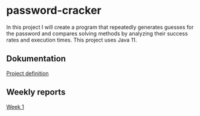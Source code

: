 # password-cracker

In this project I will create a program that repeatedly generates guesses for the password and compares solving methods by analyzing their success rates and execution times. This project uses Java 11.

## Dokumentation

[Project definition](documentation/project_definition.md)

## Weekly reports

[Week 1](documentation/weekly-reports/week-1.md)